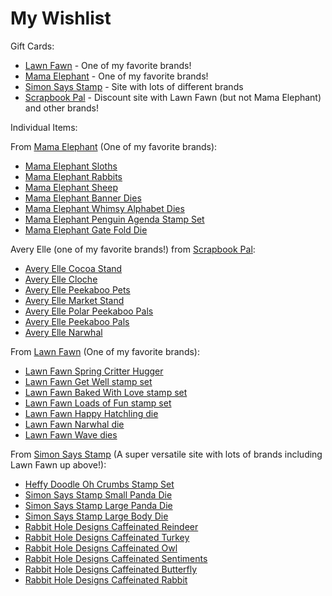 # My Wishlist 
Gift Cards:
* [Lawn Fawn](http://www.lawnfawn.com) -  One of my favorite brands!
* [Mama Elephant](http://www.mamaelephant.com) - One of my favorite brands!
* [Simon Says Stamp](http://www.simonsaysstamp.com) - Site with lots of different brands
* [Scrapbook Pal](http://www.scrapbookpal.com) - Discount site with Lawn Fawn (but not Mama Elephant) and other brands!

Individual Items:

From [Mama Elephant](http://mamaelephant.com/) (One of my favorite brands):
* [Mama Elephant Sloths](https://mamaelephant.com/collections/new/products/little-sloth-agenda)
* [Mama Elephant Rabbits](https://mamaelephant.com/products/zodiac-rabbit)
* [Mama Elephant Sheep](https://mamaelephant.com/collections/new/products/zodiac-sheep)
* [Mama Elephant Banner Dies](https://mamaelephant.com/products/build-a-banner-pennants-creative-cuts)
* [Mama Elephant Whimsy Alphabet Dies](https://mamaelephant.com/products/whimsy-alphas-creative-cuts)
* [Mama Elephant Penguin Agenda Stamp Set](https://mamaelephant.com/products/little-penguin-agenda)
* [Mama Elephant Gate Fold Die](https://mamaelephant.com/collections/stand-alone-cuts/products/gatefold-x-fence-creative-cuts)

Avery Elle (one of my favorite brands!) from [Scrapbook Pal](https://www.scrapbookpal.com/):
* [Avery Elle Cocoa Stand](https://www.scrapbookpal.com/avery-elle-clear-stamps-cocoa-stand/)
* [Avery Elle Cloche](https://www.scrapbookpal.com/avery-elle-clear-stamps-cloche/)
* [Avery Elle Peekaboo Pets](https://www.scrapbookpal.com/avery-elle-clear-stamps-peek-a-boo-pets/)
* [Avery Elle Market Stand](https://www.scrapbookpal.com/avery-elle-clear-stamps-market-stand/)
* [Avery Elle Polar Peekaboo Pals](https://www.scrapbookpal.com/avery-elle-clear-stamps-polar-peek-a-boo-pals/)
* [Avery Elle Peekaboo Pals](https://www.scrapbookpal.com/avery-elle-clear-stamps-peek-a-boo-pals/)
* [Avery Elle Narwhal](https://www.scrapbookpal.com/avery-elle-clear-stamps-extraordinary/)

From [Lawn Fawn](http://www.lawnfawn.com/) (One of my favorite brands):
* [Lawn Fawn Spring Critter Hugger](https://www.lawnfawn.com/collections/new-arrivals/products/spring-critter-huggers)
* [Lawn Fawn Get Well stamp set](https://www.lawnfawn.com/products/get-well-before-n-afters)
* [Lawn Fawn Baked With Love stamp set](https://www.lawnfawn.com/products/baked-with-love)
* [Lawn Fawn Loads of Fun stamp set](https://www.lawnfawn.com/products/loads-of-fun)
* [Lawn Fawn Happy Hatchling die](https://www.lawnfawn.com/products/happy-hatchling)
* [Lawn Fawn Narwhal die](https://www.lawnfawn.com/products/narwhal-and-friends)
* [Lawn Fawn Wave dies](https://www.lawnfawn.com/products/stitched-wave-borders)

From [Simon Says Stamp](http://www.simonsaysstamp.com) (A super versatile site with lots of brands including Lawn Fawn up above!):
* [Heffy Doodle Oh Crumbs Stamp Set](https://www.simonsaysstamp.com/product?id=429302)
* [Simon Says Stamp Small Panda Die](https://www.simonsaysstamp.com/product?id=386587)
* [Simon Says Stamp Large Panda Die](https://www.simonsaysstamp.com/product?id=422972)
* [Simon Says Stamp Large Body Die](https://www.simonsaysstamp.com/product?id=422990)
* [Rabbit Hole Designs Caffeinated Reindeer](https://www.simonsaysstamp.com/product/The-Rabbit-Hole-Designs-CAFFEINATED-REINDEER-Clear-Stamps-TRH-32-trh32)
* [Rabbit Hole Designs Caffeinated Turkey](https://www.simonsaysstamp.com/product/The-Rabbit-Hole-Designs-CAFFEINATED-TURKEY-Clear-Stamps-TRH-31-trh31)
* [Rabbit Hole Designs Caffeinated Owl](https://www.simonsaysstamp.com/product/The-Rabbit-Hole-Designs-CAFFEINATED-OWL-Clear-Stamps-TRH-37-trh37)
* [Rabbit Hole Designs Caffeinated Sentiments](https://www.simonsaysstamp.com/product/The-Rabbit-Hole-Designs-PERFECTLY-BLENDED-Clear-Stamps-TRH-17-trh17)
* [Rabbit Hole Designs Caffeinated Butterfly](https://www.simonsaysstamp.com/product/The-Rabbit-Hole-Designs-CAFFEINATED-BUTTERFLY-Clear-Stamps-TRH-38-trh38)
* [Rabbit Hole Designs Caffeinated Rabbit](https://www.simonsaysstamp.com/product/The-Rabbit-Hole-Designs-CAFFEINATED-RABBIT-Clear-Stamps-TRH-15-trh15)

